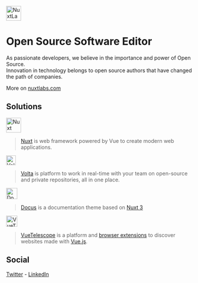 <a href="https://nuxtlabs.com"><img height="40" alt="NuxtLabs logo" src="https://user-images.githubusercontent.com/904724/133620560-7dbe6063-a505-426b-9f9d-f77b6e45bc11.png"></a>

# Open Source Software Editor

As passionate developers, we believe in the importance and power of Open Source.  
Innovation in technology belongs to open source authors that have changed the path of companies.

More on [nuxtlabs.com](https::nuxtlabs.com)

## Solutions


<a href="https://nuxt.com"><img height="40" alt="Nuxt logo" src="https://user-images.githubusercontent.com/904724/133622714-eec77532-f9de-43b9-bb65-39b3aa33418e.png"></a>

> [Nuxt](https://nuxt.com) is web framework powered by Vue to create modern web applications.

<a href="https://volta.net"><img height="26" alt="Volta logo" src="https://user-images.githubusercontent.com/904724/189920810-72b12f0f-92af-47e9-a104-e7ab4ddd7f31.png"></a>

> [Volta](https://volta.net) is platform to work in real-time with your team on open-source and private repositories, all in one place.


<a href="https://docus.com"><img height="30" alt="Docus logo" src="https://user-images.githubusercontent.com/904724/133621566-3809113b-e46c-4e00-b9f9-e7e82c98a192.png"></a>

> [Docus](https://docus.dev) is a documentation theme based on [Nuxt 3](https://v3.nuxtjs.org)

<a href="https://vuetelescope.com"><img height="30" alt="VueTelescope logo" src="https://user-images.githubusercontent.com/904724/133622661-d5c84612-9277-4483-80b5-f8ca4b3d49d6.png"></a>

> [VueTelescope](https://vuetelescope.com) is a platform and [browser extensions](https://github.com/nuxtlabs/vue-telescope-extensions) to discover websites made with [Vue.js](https://vuejs.org).

## Social

[Twitter](https://twitter.com/nuxtlabs) - [LinkedIn](https://www.linkedin.com/company/nuxt/)

